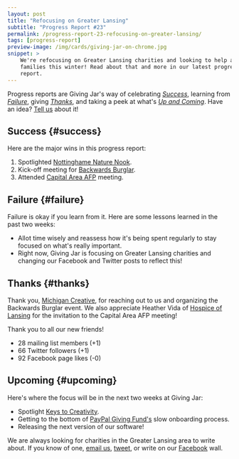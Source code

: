 ```yaml
---
layout: post
title: "Refocusing on Greater Lansing"
subtitle: "Progress Report #23"
permalink: /progress-report-23-refocusing-on-greater-lansing/
tags: [progress-report]
preview-image: /img/cards/giving-jar-on-chrome.jpg
snippet: >
    We're refocusing on Greater Lansing charities and looking to help a few
    families this winter! Read about that and more in our latest progress
    report.
---
```


Progress reports are Giving Jar's way of celebrating *[Success][1]*, learning from *[Failure][2]*, giving *[Thanks][3]*, and taking a peek at what's *[Up and Coming][4]*. Have an idea? [Tell us][5] about it!

## Success {#success}

Here are the major wins in this progress report:

1. Spotlighted [Nottinghame Nature Nook][8].
2. Kick-off meeting for [Backwards Burglar][9].
3. Attended [Capital Area AFP][10] meeting.

## Failure {#failure}

Failure is okay if you learn from it. Here are some lessons learned in the past two weeks:

* Allot time wisely and reassess how it's being spent regularly to stay focused on what's really important.
* Right now, Giving Jar is focusing on Greater Lansing charities and changing our Facebook and Twitter posts to reflect this!

## Thanks {#thanks}

Thank you, [Michigan Creative][11], for reaching out to us and organizing the Backwards Burglar event. We also appreciate Heather Vida of [Hospice of Lansing][12] for the invitation to the Capital Area AFP meeting!

Thank you to all our new friends!

* 28 mailing list members (+1)
* 66 Twitter followers (+1)
* 92 Facebook page likes (-0)

## Upcoming {#upcoming}

Here's where the focus will be in the next two weeks at Giving Jar:

* Spotlight [Keys to Creativity][13].
* Getting to the bottom of [PayPal Giving Fund's][14] slow onboarding process.
* Releasing the next version of our software!

We are always looking for charities in the Greater Lansing area to write about. If you know of one, [email us][5], [tweet][6], or write on our [Facebook][7] wall.



[1]: #success "Success Section"
[2]: #failure "Failure Section"
[3]: #thanks "Thanks Section"
[4]: #upcoming "Upcoming Section"
[5]: mailto:hello@givingjar.org "Email Giving Jar"
[6]: https://twitter.com/givingjar "Giving Jar on Twitter"
[7]: https://www.facebook.com/givingjarorg "Giving Jar on Facebook"
[8]: http://blog.givingjar.org/charity-spotlight-nottingham-nature-nook/ "Nottingham Nature Nook Spotlight"
[9]: http://backwardsburglar.com/ "Backwards Burglar Homepage"
[10]: http://afplansingmi.afpnet.org/ "Association for Fundraising Professionals - Capital Area Chapter Homepage"
[11]: https://www.michigancreative.com/ "Michigan Creative Homepage"
[12]: http://hospiceoflansing.org/ "Hospice of Lansing Homepage"
[13]: http://www.keystocreativity.net/ "Keys to Creativity Homepage"
[14]: https://www.paypal.com/givingfund/ "PayPal Giving Fund Homepage"
